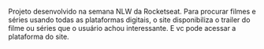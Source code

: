 Projeto desenvolvido na semana NLW da Rocketseat.
Para procurar filmes e séries usando todas as plataformas digitais, o site disponibiliza o trailer do filme ou séries que o usuário achou interessante. E vc pode acessar a plataforma do site.